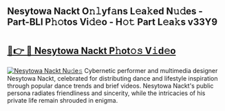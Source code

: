 ## Nesytowa Nackt O𝚗𝚕yf𝚊ns L𝚎a𝚔ed N𝚞𝚍es - Part-BLl P𝚑𝚘tos Vi𝚍𝚎o - H𝚘𝚝 Part L𝚎a𝚔s v33Y9

# <h2><a href="http://kf01per.oniu.top/?m=Nesytowa+Nackt">🔗👉 🔴 Nesytowa Nackt P𝚑ot𝚘𝚜 V𝚒d𝚎o</a></h2>

[![Nesytowa Nackt Nu𝚍e𝚜](https://i.imgur.com/0qMVB7G.gif)](http://kf01per.oniu.top/?m=Nesytowa+Nackt)
Cybernetic performer and multimedia designer Nesytowa Nackt, celebrated for distributing dance and lifestyle inspiration through popular dance trends and brief videos. Nesytowa Nackt's public persona radiates friendliness and sincerity, while the intricacies of his private life remain shrouded in enigma.  
